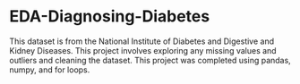 # EDA-Diagnosing-Diabetes
This dataset is from the National Institute of Diabetes and Digestive and Kidney Diseases. This project involves exploring any missing values and outliers and cleaning the dataset. This project was completed using pandas, numpy, and for loops.
